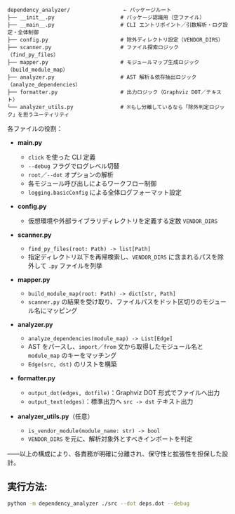 ```text
dependency_analyzer/                 ← パッケージルート
├── __init__.py                     # パッケージ認識用（空ファイル）
├── __main__.py                     # CLI エントリポイント／引数解析・ログ設定・全体制御
├── config.py                       # 除外ディレクトリ設定（VENDOR_DIRS）
├── scanner.py                      # ファイル探索ロジック（find_py_files）
├── mapper.py                       # モジュールマップ生成ロジック（build_module_map）
├── analyzer.py                     # AST 解析＆依存抽出ロジック（analyze_dependencies）
├── formatter.py                    # 出力ロジック（Graphviz DOT／テキスト）
└── analyzer_utils.py               # ※もし分離しているなら「除外判定ロジック」を担うユーティリティ
```

各ファイルの役割：

- **__main__.py**  
  - `click` を使った CLI 定義  
  - `--debug` フラグでログレベル切替  
  - `root`／`--dot` オプションの解析  
  - 各モジュール呼び出しによるワークフロー制御  
  - `logging.basicConfig` による全体ログフォーマット設定

- **config.py**  
  - 仮想環境や外部ライブラリディレクトリを定義する定数 `VENDOR_DIRS`

- **scanner.py**  
  - `find_py_files(root: Path) -> list[Path]`  
  - 指定ディレクトリ以下を再帰検索し、`VENDOR_DIRS` に含まれるパスを除外して `.py` ファイルを列挙

- **mapper.py**  
  - `build_module_map(root: Path) -> dict[str, Path]`  
  - `scanner.py` の結果を受け取り、ファイルパスをドット区切りのモジュール名にマッピング

- **analyzer.py**  
  - `analyze_dependencies(module_map) -> List[Edge]`  
  - AST をパースし、`import`／`from` 文から取得したモジュール名と `module_map` のキーをマッチング  
  - `Edge(src, dst)` のリストを構築

- **formatter.py**  
  - `output_dot(edges, dotfile)`：Graphviz DOT 形式でファイルへ出力  
  - `output_text(edges)`：標準出力へ `src -> dst` テキスト出力

- **analyzer_utils.py**（任意）  
  - `is_vendor_module(module_name: str) -> bool`  
  - `VENDOR_DIRS` を元に、解析対象外とすべきインポートを判定  

――以上の構成により、各責務が明確に分離され、保守性と拡張性を担保した設計。


## 実行方法:

```bash
python -m dependency_analyzer ./src --dot deps.dot --debug
```
